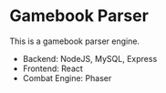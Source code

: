 # Gamebook Parser
This is a gamebook parser engine.
* Backend: NodeJS, MySQL, Express
* Frontend: React
* Combat Engine: Phaser

